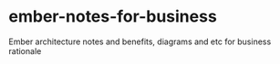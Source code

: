 # ember-notes-for-business
Ember architecture notes and benefits, diagrams and etc for business rationale
